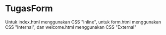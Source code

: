 # TugasForm

<p>Untuk index.html menggunakan CSS "Inline", untuk form.html menggunakan CSS "Internal", dan welcome.html menggunakan CSS "External"</p>
